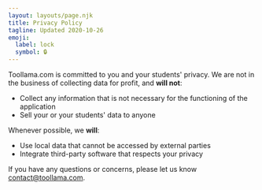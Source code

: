 ```yaml
---
layout: layouts/page.njk
title: Privacy Policy
tagline: Updated 2020-10-26
emoji:
  label: lock
  symbol: 🔒
---
```


Toollama.com is committed to you and your students' privacy. We are not in the business of collecting data for profit, and **will not**:

- Collect any information that is not necessary for the functioning of the application
- Sell your or your students' data to anyone

Whenever possible, we **will**:

- Use local data that cannot be accessed by external parties
- Integrate third-party software that respects your privacy

If you have any questions or concerns, please let us know [contact@toollama.com](mailto:contact@toollama.com?subject=Privacy).

